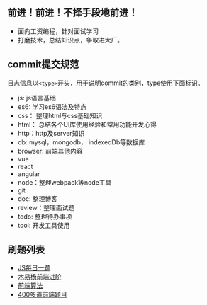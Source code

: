 
## 前进！前进！不择手段地前进！
+ 面向工资编程，针对面试学习
+ 打磨技术，总结知识点，争取进大厂。

## commit提交规范
日志信息以`<type>`开头，用于说明commit的类别，type使用下面标识。
+ js: js语言基础
+ es6: 学习es6语法及特点
+ css： 整理html与css基础知识
+ html： 总结各个UI库使用经验和常用功能开发心得
+ http：http及server知识
+ db: mysql，mongodb， indexedDb等数据库
+ browser: 前端其他内容
+ vue
+ react
+ angular
+ node：整理webpack等node工具
+ git
+ doc: 整理博客
+ review：整理面试题
+ todo: 整理待办事项
+ tool: 开发工具使用

## 刷题列表
+ [JS每日一题](https://github.com/lydiahallie/javascript-questions)
+ [木易杨前端进阶](https://github.com/Advanced-Frontend/Daily-Interview-Question)
+ [前端算法](https://github.com/sisterAn/JavaScript-Algorithms)
+ [400多道前端题目](https://github.com/sudheerj/javascript-interview-questions)
